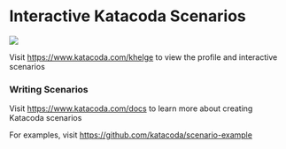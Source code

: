 # Interactive Katacoda Scenarios

[![](http://shields.katacoda.com/katacoda/khelge/count.svg)](https://www.katacoda.com/khelge "Get your profile on Katacoda.com")

Visit https://www.katacoda.com/khelge to view the profile and interactive scenarios

### Writing Scenarios
Visit https://www.katacoda.com/docs to learn more about creating Katacoda scenarios

For examples, visit https://github.com/katacoda/scenario-example
